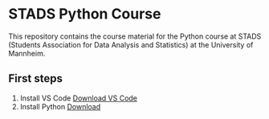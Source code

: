 # STADS Python Course

This repository contains the course material for the Python course at STADS (Students Association for Data Analysis and Statistics) at the University of Mannheim.

## First steps

1. Install VS Code [Download VS Code](https://code.visualstudio.com/Download "Download VS Code")
2. Install Python [Download](https://www.python.org/downloads/ "Download Python")
